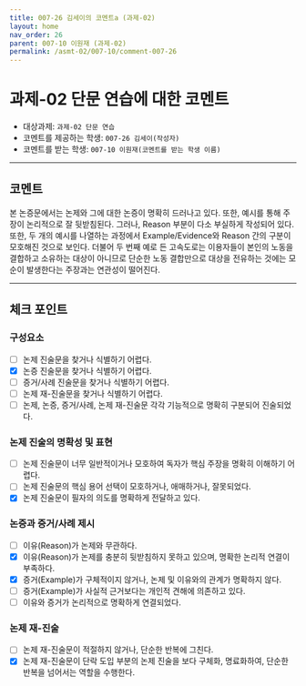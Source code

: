 ```yaml
---
title: 007-26 김세이의 코멘트a (과제-02) 
layout: home
nav_order: 26
parent: 007-10 이원재 (과제-02)
permalink: /asmt-02/007-10/comment-007-26
---
```


# 과제-02 단문 연습에 대한 코멘트

- 대상과제: `과제-02 단문 연습`
- 코멘트를 제공하는 학생: `007-26 김세이(작성자)` 
- 코멘트를 받는 학생: `007-10 이원재(코멘트를 받는 학생 이름)` 

---

## 코멘트

본 논증문에서는 논제와 그에 대한 논증이 명확히 드러나고 있다. 또한, 예시를 통해 주장이 논리적으로 잘 뒷받침된다. 그러나, Reason 부분이 다소 부실하게 작성되어 있다. 또한, 두 개의 예시를 나열하는 과정에서 Example/Evidence와 Reason 간의 구분이 모호해진 것으로 보인다. 더불어 두 번째 예로 든 고속도로는 이용자들이 본인의 노동을 결합하고 소유하는 대상이 아니므로 단순한 노동 결합만으로 대상을 전유하는 것에는 모순이 발생한다는 주장과는 연관성이 떨어진다.

---

## 체크 포인트

### **구성요소**
- [ ] 논제 진술문을 찾거나 식별하기 어렵다.
- [x] 논증 진술문을 찾거나 식별하기 어렵다.
- [ ] 증거/사례 진술문을 찾거나 식별하기 어렵다.
- [ ] 논제 재-진술문을 찾거나 식별하기 어렵다.
- [ ] 논제, 논증, 증거/사례, 논제 재-진술문 각각 기능적으로 명확히 구분되어 진술되었다.

### **논제 진술의 명확성 및 표현**  
- [ ] 논제 진술문이 너무 일반적이거나 모호하여 독자가 핵심 주장을 명확히 이해하기 어렵다.  
- [ ] 논제 진술문의 핵심 용어 선택이 모호하거나, 애매하거나, 잘못되었다.  
- [x] 논제 진술문이 필자의 의도를 명확하게 전달하고 있다.  

### **논증과 증거/사례 제시**  
- [ ] 이유(Reason)가 논제와 무관하다.
- [x] 이유(Reason)가 논제를 충분히 뒷받침하지 못하고 있으며, 명확한 논리적 연결이 부족하다.  
- [x] 증거(Example)가 구체적이지 않거나, 논제 및 이유와의 관계가 명확하지 않다. 
- [ ] 증거(Example)가 사실적 근거보다는 개인적 견해에 의존하고 있다.  
- [ ] 이유와 증거가 논리적으로 명확하게 연결되었다.  

### **논제 재-진술**  
- [ ] 논제 재-진술문이 적절하지 않거나, 단순한 반복에 그친다.   
- [x] 논제 재-진술문이 단락 도입 부분의 논제 진술을 보다 구체화, 명료화하여, 단순한 반복을 넘어서는 역할을 수행한다.  